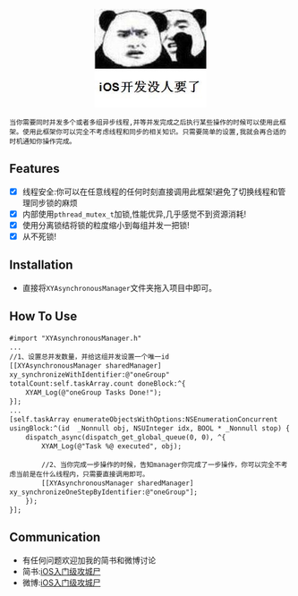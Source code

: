 <p align="center" >
  <img src="iOSLogo.jpg" title="XYAsynchronousManager logo" float=left>
</p>


    当你需要同时并发多个或者多组异步线程,并等并发完成之后执行某些操作的时候可以使用此框架。使用此框架你可以完全不考虑线程和同步的相关知识。只需要简单的设置,我就会再合适的时机通知你操作完成。

## Features

- [x] 线程安全:你可以在任意线程的任何时刻直接调用此框架!避免了切换线程和管理同步锁的麻烦
- [x] 内部使用`pthread_mutex_t`加锁,性能优异,几乎感觉不到资源消耗!
- [x] 使用分离锁结将锁的粒度缩小到每组并发一把锁!
- [x] 从不死锁!

## Installation
- 直接将`XYAsynchronousManager`文件夹拖入项目中即可。


## How To Use

```
#import "XYAsynchronousManager.h"
...
//1、设置总并发数量，并给这组并发设置一个唯一id
[[XYAsynchronousManager sharedManager] xy_synchronizeWithIdentifier:@"oneGroup" totalCount:self.taskArray.count doneBlock:^{
    XYAM_Log(@"oneGroup Tasks Done!");
}];
...
[self.taskArray enumerateObjectsWithOptions:NSEnumerationConcurrent usingBlock:^(id  _Nonnull obj, NSUInteger idx, BOOL * _Nonnull stop) {
    dispatch_async(dispatch_get_global_queue(0, 0), ^{
        XYAM_Log(@"Task %@ executed", obj);

        //2、当你完成一步操作的时候，告知manager你完成了一步操作，你可以完全不考虑当前是在什么线程内，只需要直接调用即可。
        [[XYAsynchronousManager sharedManager] xy_synchronizeOneStepByIdentifier:@"oneGroup"];
    });
}];
```

## Communication
- 有任何问题欢迎加我的简书和微博讨论
- 简书:[iOS入门级攻城尸](http://www.jianshu.com/u/4c5a9f6f6831)
- 微博:[iOS入门级攻城尸](http://weibo.com/xuyang186)

